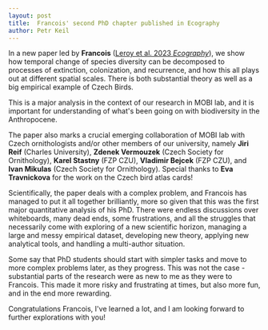 ```yaml
---
layout: post
title:  Francois' second PhD chapter published in Ecography
author: Petr Keil
---
```


In a new paper led by **Francois** ([Leroy et al. 2023 *Ecography*](https://onlinelibrary.wiley.com/doi/10.1111/ecog.06995)), we show how temporal change of species diversity can be decomposed to processes of extinction, colonization, and recurrence, and how this all plays out at different spatial scales. There is both substantial theory as well as a big empirical example of Czech Birds.

This is a major analysis in the context of our research in MOBI lab, and it is important for understanding of what's been going on with biodiversity in the Anthropocene. 

The paper also marks a crucial emerging collaboration of MOBI lab with Czech ornithologists and/or other members of our university, namely **Jiri Reif** (Charles University), **Zdenek Vermouzek** (Czech Society for Ornithology), **Karel Stastny** (FZP CZU), **Vladimir Bejcek** (FZP CZU), and **Ivan Mikulas** (Czech Society for Ornithology). Special thanks to **Eva Travnickova** for the work on the Czech bird atlas cards!

Scientifically, the paper deals with a complex problem, and Francois has managed to put it all together brilliantly, more so given that this was the first major quantitative analysis of his PhD. There were endless discussions over whiteboards, many dead ends, some frustrations, and all the struggles that necessarily come with exploring of a new scientific horizon, managing a large and messy empirical dataset, developing new theory, applying new analytical tools, and handling a multi-author situation.

Some say that PhD students should start with simpler tasks and move to more complex problems later, as they progress. This was not the case - substantial parts of the research were as new to me as they were to Francois. This made it more risky and frustrating at times, but also more fun, and in the end more rewarding.

Congratulations Francois, I've learned a lot, and I am looking forward to further explorations with you!
